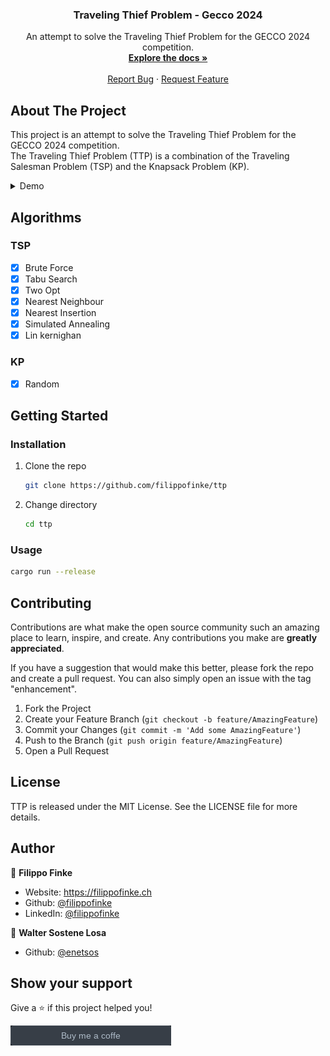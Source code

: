 <div align="center">
  <h3 align="center">Traveling Thief Problem - Gecco 2024</h3>

  <p align="center">
    An attempt to solve the Traveling Thief Problem for the GECCO 2024 competition.
    <br />
    <a href="https://github.com/filippofinke/ttp"><strong>Explore the docs »</strong></a>
    <br />
    <br />
    <a href="https://github.com/filippofinke/ttp/issues">Report Bug</a>
    ·
    <a href="https://github.com/filippofinke/ttp/issues">Request Feature</a>
  </p>
</div>

## About The Project

This project is an attempt to solve the Traveling Thief Problem for the GECCO 2024 competition.  
The Traveling Thief Problem (TTP) is a combination of the Traveling Salesman Problem (TSP) and the Knapsack Problem (KP).

<details>
    <summary>Demo</summary>
  
https://github.com/filippofinke/ttp/assets/37296364/b6fbf954-242b-4935-8056-e048c52fbff9
</details>

## Algorithms

### TSP

- [x] Brute Force
- [x] Tabu Search
- [x] Two Opt
- [x] Nearest Neighbour
- [x] Nearest Insertion
- [x] Simulated Annealing
- [x] Lin kernighan

### KP

- [x] Random

## Getting Started

### Installation

1. Clone the repo

   ```sh
   git clone https://github.com/filippofinke/ttp
   ```

2. Change directory

   ```sh
   cd ttp
   ```

### Usage

```sh
cargo run --release
```

## Contributing

Contributions are what make the open source community such an amazing place to learn, inspire, and create. Any contributions you make are **greatly appreciated**.

If you have a suggestion that would make this better, please fork the repo and create a pull request. You can also simply open an issue with the tag "enhancement".

1. Fork the Project
2. Create your Feature Branch (`git checkout -b feature/AmazingFeature`)
3. Commit your Changes (`git commit -m 'Add some AmazingFeature'`)
4. Push to the Branch (`git push origin feature/AmazingFeature`)
5. Open a Pull Request

## License

TTP is released under the MIT License. See the LICENSE file for more details.

## Author

👤 **Filippo Finke**

- Website: https://filippofinke.ch
- Github: [@filippofinke](https://github.com/filippofinke)
- LinkedIn: [@filippofinke](https://linkedin.com/in/filippofinke)

👤 **Walter Sostene Losa**

- Github: [@enetsos](https://github.com/enetsos)

## Show your support

Give a ⭐️ if this project helped you!

<a href="https://www.buymeacoffee.com/filippofinke">
  <img src="https://github.com/filippofinke/filippofinke/raw/main/images/buymeacoffe.png" alt="Buy Me A McFlurry">
</a>
